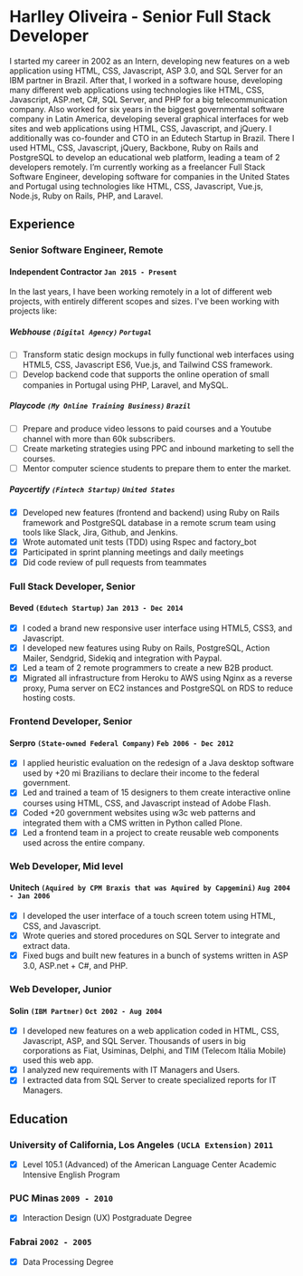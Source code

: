 # Harlley Oliveira - Senior Full Stack Developer
I started my career in 2002 as an Intern, developing new features on a web application using HTML, CSS, Javascript, ASP 3.0, and SQL Server for an IBM partner in Brazil. After that, I worked in a software house, developing many different web applications using technologies like HTML, CSS, Javascript, ASP.net, C#, SQL Server, and PHP for a big telecommunication company. Also worked for six years in the biggest governmental software company in Latin America, developing several graphical interfaces for web sites and web applications using HTML, CSS, Javascript, and jQuery. I additionally was co-founder and CTO in an Edutech Startup in Brazil. There I used HTML, CSS, Javascript, jQuery, Backbone, Ruby on Rails and PostgreSQL to develop an educational web platform, leading a team of 2 developers remotely. I’m currently working as a freelancer Full Stack Software Engineer, developing software for companies in the United States and Portugal using technologies like HTML, CSS, Javascript, Vue.js, Node.js, Ruby on Rails, PHP, and Laravel.

## Experience

### **Senior Software Engineer, Remote**
#### Independent Contractor `Jan 2015 - Present`

In the last years, I have been working remotely in a lot of different web projects, with entirely different scopes and sizes. I've been working with projects like:

##### Webhouse `(Digital Agency)` `Portugal`
- [ ] Transform static design mockups in fully functional web interfaces using HTML5, CSS, Javascript ES6, Vue.js, and Tailwind CSS framework.
- [ ] Develop backend code that supports the online operation of small companies in Portugal using PHP, Laravel, and MySQL.

##### Playcode `(My Online Training Business)` `Brazil`

- [ ] Prepare and produce video lessons to paid courses and a Youtube channel with more than 60k subscribers. 
- [ ] Create marketing strategies using PPC and inbound marketing to sell the courses.
- [ ] Mentor computer science students to prepare them to enter the market.

##### Paycertify `(Fintech Startup)` `United States`
- [x] Developed new features (frontend and backend) using Ruby on Rails framework and PostgreSQL database in a remote scrum team using tools like Slack, Jira, Github, and Jenkins.
- [x] Wrote automated unit tests (TDD) using Rspec and factory_bot
- [x] Participated in sprint planning meetings and daily meetings
- [x] Did code review of pull requests from teammates

### **Full Stack Developer, Senior**
#### Beved `(Edutech Startup)` `Jan 2013 - Dec 2014`
- [x] I coded a brand new responsive user interface using HTML5, CSS3, and Javascript.
- [x] I developed new features using Ruby on Rails, PostgreSQL, Action Mailer, Sendgrid, Sidekiq and integration with Paypal.
- [x] Led a team of 2 remote programmers to create a new B2B product.
- [x] Migrated all infrastructure from Heroku to AWS using Nginx as a reverse proxy, Puma server on EC2 instances and PostgreSQL on RDS to reduce hosting costs.

### **Frontend Developer, Senior**
#### Serpro `(State-owned Federal Company)` `Feb 2006 - Dec 2012`
- [x] I applied heuristic evaluation on the redesign of a Java desktop software used by +20 mi Brazilians to declare their income to the federal government.
- [x] Led and trained a team of 15 designers to them create interactive online courses using HTML, CSS, and Javascript instead of Adobe Flash.
- [x] Coded +20 government websites using w3c web patterns and integrated them with a CMS written in Python called Plone.
- [x] Led a frontend team in a project to create reusable web components used across the entire company.

### **Web Developer, Mid level**
#### Unitech `(Aquired by CPM Braxis that was Aquired by Capgemini)` `Aug 2004 - Jan 2006`
- [x] I developed the user interface of a touch screen totem using HTML, CSS, and Javascript.
- [x] Wrote queries and stored procedures on SQL Server to integrate and extract data.
- [x] Fixed bugs and built new features in a bunch of systems written in ASP 3.0, ASP.net + C#, and PHP.

### **Web Developer, Junior**
#### Solin `(IBM Partner)` `Oct 2002 - Aug 2004`
- [x] I developed new features on a web application coded in HTML, CSS, Javascript, ASP, and SQL Server. Thousands of users in big corporations as Fiat, Usiminas, Delphi, and TIM (Telecom Itália Mobile) used this web app.
- [x] I analyzed new requirements with IT Managers and Users.
- [x] I extracted data from SQL Server to create specialized reports for IT Managers.

## Education

### University of California, Los Angeles `(UCLA Extension)` `2011`
- [x] Level 105.1 (Advanced) of the American Language Center Academic Intensive English Program 

### PUC Minas `2009 - 2010`
- [x] Interaction Design (UX) Postgraduate Degree 

### Fabrai `2002 - 2005`
- [x] Data Processing Degree 
